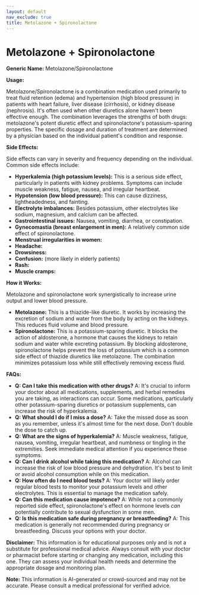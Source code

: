 ```yaml
---
layout: default
nav_exclude: true
title: Metolazone + Spironolactone
---
```


# Metolazone + Spironolactone

**Generic Name:** Metolazone/Spironolactone

**Usage:**

Metolazone/Spironolactone is a combination medication used primarily to treat fluid retention (edema) and hypertension (high blood pressure) in patients with heart failure, liver disease (cirrhosis), or kidney disease (nephrosis).  It's often used when other diuretics alone haven't been effective enough.  The combination leverages the strengths of both drugs: metolazone's potent diuretic effect and spironolactone's potassium-sparing properties.  The specific dosage and duration of treatment are determined by a physician based on the individual patient's condition and response.

**Side Effects:**

Side effects can vary in severity and frequency depending on the individual. Common side effects include:

* **Hyperkalemia (high potassium levels):** This is a serious side effect, particularly in patients with kidney problems. Symptoms can include muscle weakness, fatigue, nausea, and irregular heartbeat.
* **Hypotension (low blood pressure):** This can cause dizziness, lightheadedness, and fainting.
* **Electrolyte imbalances:**  Besides potassium, other electrolytes like sodium, magnesium, and calcium can be affected.
* **Gastrointestinal issues:** Nausea, vomiting, diarrhea, or constipation.
* **Gynecomastia (breast enlargement in men):**  A relatively common side effect of spironolactone.
* **Menstrual irregularities in women:**
* **Headache:**
* **Drowsiness:**
* **Confusion:** (more likely in elderly patients)
* **Rash:**
* **Muscle cramps:**


**How it Works:**

Metolazone and spironolactone work synergistically to increase urine output and lower blood pressure.

* **Metolazone:** This is a thiazide-like diuretic. It works by increasing the excretion of sodium and water from the body by acting on the kidneys. This reduces fluid volume and blood pressure.
* **Spironolactone:** This is a potassium-sparing diuretic. It blocks the action of aldosterone, a hormone that causes the kidneys to retain sodium and water while excreting potassium.  By blocking aldosterone, spironolactone helps prevent the loss of potassium which is a common side effect of thiazide diuretics like metolazone.  The combination minimizes potassium loss while still effectively removing excess fluid.


**FAQs:**

* **Q: Can I take this medication with other drugs?** A:  It's crucial to inform your doctor about all medications, supplements, and herbal remedies you are taking, as interactions can occur.  Some medications, particularly other potassium-sparing diuretics or potassium supplements, can increase the risk of hyperkalemia.
* **Q: What should I do if I miss a dose?** A: Take the missed dose as soon as you remember, unless it's almost time for the next dose. Don't double the dose to catch up.
* **Q: What are the signs of hyperkalemia?** A: Muscle weakness, fatigue, nausea, vomiting, irregular heartbeat, and numbness or tingling in the extremities.  Seek immediate medical attention if you experience these symptoms.
* **Q: Can I drink alcohol while taking this medication?** A:  Alcohol can increase the risk of low blood pressure and dehydration.  It's best to limit or avoid alcohol consumption while on this medication.
* **Q:  How often do I need blood tests?** A: Your doctor will likely order regular blood tests to monitor your potassium levels and other electrolytes. This is essential to manage the medication safely.
* **Q: Can this medication cause impotence?** A:  While not a commonly reported side effect, spironolactone's effect on hormone levels *can* potentially contribute to sexual dysfunction in some men.
* **Q: Is this medication safe during pregnancy or breastfeeding?** A:  This medication is generally not recommended during pregnancy or breastfeeding.  Discuss your options with your doctor.


**Disclaimer:** This information is for educational purposes only and is not a substitute for professional medical advice. Always consult with your doctor or pharmacist before starting or changing any medication, including this one. They can assess your individual health needs and determine the appropriate dosage and monitoring plan.


**Note:** This information is AI-generated or crowd-sourced and may not be accurate. Please consult a medical professional for verified advice.